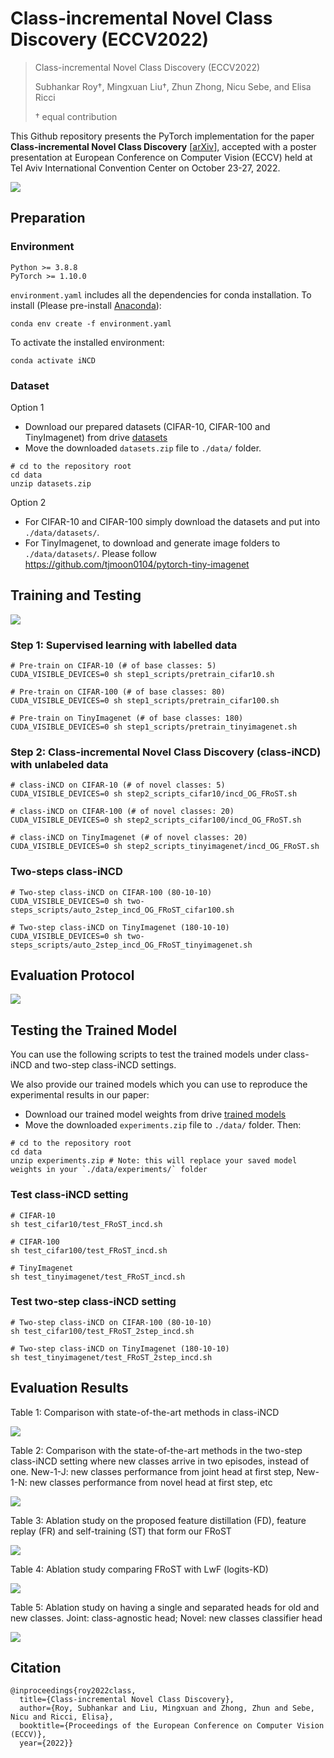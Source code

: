 # Class-incremental Novel Class Discovery (ECCV2022)
> Class-incremental Novel Class Discovery (ECCV2022)
>
> Subhankar Roy†, Mingxuan Liu†, Zhun Zhong, Nicu Sebe, and Elisa Ricci
>
> † equal contribution

This Github repository presents the PyTorch implementation for the paper **Class-incremental Novel Class Discovery** \[[arXiv](https://arxiv.org/abs/2207.08605)\], accepted with a poster presentation at European Conference on Computer Vision (ECCV) held at Tel Aviv International Convention Center on October 23-27, 2022.

![](figures/framework.png)


## Preparation
### Environment
```shell
Python >= 3.8.8
PyTorch >= 1.10.0 
```

`environment.yaml` includes all the dependencies for conda installation. To install (Please pre-install [Anaconda](https://www.anaconda.com/)):
```shell
conda env create -f environment.yaml
```
To activate the installed environment:
```shell
conda activate iNCD
```

### Dataset
Option 1
- Download our prepared datasets (CIFAR-10, CIFAR-100 and TinyImagenet) from drive [datasets](https://drive.google.com/file/d/1o73ehAii6AJpJQ5tMwfywE2JBiFC3Bv7/view?usp=sharing)
- Move the downloaded `datasets.zip` file to `./data/` folder.
```shell
# cd to the repository root
cd data
unzip datasets.zip
```

Option 2
- For CIFAR-10 and CIFAR-100 simply download the datasets and put into `./data/datasets/`.
- For TinyImagenet, to download and generate image folders to `./data/datasets/`. Please follow https://github.com/tjmoon0104/pytorch-tiny-imagenet

## Training and Testing
![](figures/setting.png)

### Step 1: Supervised learning with labelled data
```shell
# Pre-train on CIFAR-10 (# of base classes: 5)
CUDA_VISIBLE_DEVICES=0 sh step1_scripts/pretrain_cifar10.sh

# Pre-train on CIFAR-100 (# of base classes: 80)
CUDA_VISIBLE_DEVICES=0 sh step1_scripts/pretrain_cifar100.sh

# Pre-train on TinyImagenet (# of base classes: 180)
CUDA_VISIBLE_DEVICES=0 sh step1_scripts/pretrain_tinyimagenet.sh
```

### Step 2: Class-incremental Novel Class Discovery (class-iNCD) with unlabeled data
```shell
# class-iNCD on CIFAR-10 (# of novel classes: 5)
CUDA_VISIBLE_DEVICES=0 sh step2_scripts_cifar10/incd_OG_FRoST.sh

# class-iNCD on CIFAR-100 (# of novel classes: 20)
CUDA_VISIBLE_DEVICES=0 sh step2_scripts_cifar100/incd_OG_FRoST.sh

# class-iNCD on TinyImagenet (# of novel classes: 20)
CUDA_VISIBLE_DEVICES=0 sh step2_scripts_tinyimagenet/incd_OG_FRoST.sh
```

### Two-steps class-iNCD
```shell
# Two-step class-iNCD on CIFAR-100 (80-10-10)
CUDA_VISIBLE_DEVICES=0 sh two-steps_scripts/auto_2step_incd_OG_FRoST_cifar100.sh

# Two-step class-iNCD on TinyImagenet (180-10-10)
CUDA_VISIBLE_DEVICES=0 sh two-steps_scripts/auto_2step_incd_OG_FRoST_tinyimagenet.sh
```

## Evaluation Protocol
![](figures/evalutation.png)

## Testing the Trained Model
You can use the following scripts to test the trained models under class-iNCD and two-step class-iNCD settings.

We also provide our trained models which you can use to reproduce the experimental results in our paper:
- Download our trained model weights from drive [trained models](https://drive.google.com/file/d/1R6EB2biQj5iBPYZwC7dAzoy-qMJ-Naz6/view?usp=sharing)
- Move the downloaded `experiments.zip` file to `./data/` folder. Then:
```shell
# cd to the repository root
cd data
unzip experiments.zip # Note: this will replace your saved model weights in your `./data/experiments/` folder
```

### Test class-iNCD setting
```shell
# CIFAR-10
sh test_cifar10/test_FRoST_incd.sh

# CIFAR-100
sh test_cifar100/test_FRoST_incd.sh

# TinyImagenet
sh test_tinyimagenet/test_FRoST_incd.sh
```

### Test two-step class-iNCD setting
```shell
# Two-step class-iNCD on CIFAR-100 (80-10-10)
sh test_cifar100/test_FRoST_2step_incd.sh

# Two-step class-iNCD on TinyImagenet (180-10-10)
sh test_tinyimagenet/test_FRoST_2step_incd.sh
```

## Evaluation Results
Table 1: Comparison with state-of-the-art methods in class-iNCD

![](figures/results_SOTA-HM.png)

Table 2: Comparison with the state-of-the-art methods in the two-step class-iNCD setting where new classes arrive in two episodes, instead of one. New-1-J: new classes performance from joint head at first step, New-1-N: new classes performance from novel head at first step, etc

![](figures/results_2step-iNCD.png)

Table 3: Ablation study on the proposed feature distillation (FD), feature replay (FR) and self-training (ST) that form our FRoST

![](figures/results_ablation.png)

Table 4: Ablation study comparing FRoST with LwF (logits-KD)

![](figures/results_LwF.png)

Table 5: Ablation study on having a single and separated heads for old and new classes. Joint: class-agnostic head; Novel: new classes classifier head

![](figures/results_heads.png)


## Citation
```
@inproceedings{roy2022class,
  title={Class-incremental Novel Class Discovery},
  author={Roy, Subhankar and Liu, Mingxuan and Zhong, Zhun and Sebe, Nicu and Ricci, Elisa},
  booktitle={Proceedings of the European Conference on Computer Vision (ECCV)},
  year={2022}}
```


